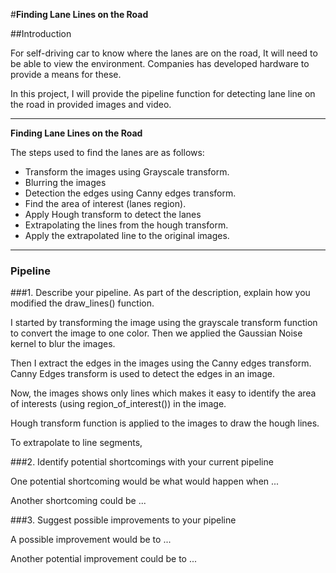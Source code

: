 #**Finding Lane Lines on the Road**

##Introduction

For self-driving car to know where the lanes are on the road, It will need to be able to view the environment. Companies has developed hardware to provide a means for these.

In this project, I will provide the pipeline function for detecting lane line on the road in provided images and video.


---

**Finding Lane Lines on the Road**

The steps used to find the lanes are as follows:

* Transform the images using Grayscale transform.
* Blurring the images
* Detection the edges using Canny edges transform.
* Find the area of interest (lanes region).
* Apply Hough transform to detect the lanes
* Extrapolating the lines from the hough transform.
* Apply the extrapolated line to the original images.

---

### Pipeline

###1. Describe your pipeline. As part of the description, explain how you modified the draw_lines() function.

I started by transforming the image using the grayscale transform function to convert the image to one color. Then we applied the Gaussian Noise kernel to blur the images.

[gray image]: ./gray_result/output_whiteCarLaneSwitch.jpg

Then I extract the edges in the images using the Canny edges transform. Canny Edges transform is used to detect the edges in an image.

[edges image]: ./edges_result/output_whiteCarLaneSwitch.jpg

Now, the images shows only lines which makes it easy to identify the area of interests (using region_of_interest()) in the image.

[region_of_interest]: ./region_of_interest_result/output_whiteCarLaneSwitch.jpg

Hough transform function is applied to the images to draw the hough lines.

[hough line]: ./result/output_whiteCarLaneSwitch.jpg

To extrapolate to line segments,

###2. Identify potential shortcomings with your current pipeline


One potential shortcoming would be what would happen when ...

Another shortcoming could be ...


###3. Suggest possible improvements to your pipeline

A possible improvement would be to ...

Another potential improvement could be to ...
